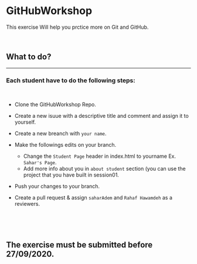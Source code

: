 # GitHubWorkshop

This exercise Will help you prctice more on Git and GitHub.

<p>&nbsp;</p>

## What to do?

---

### Each student have to do the following steps:

<br />

- Clone the GitHubWorkshop Repo.
- Create a new isuue with a descriptive title and comment and assign it to yourself.
- Create a new breanch with `your name`.
- Make the followings edits on your branch.

  - Change the `Student Page` header in index.html to yourname Ex. `Sahar's Page`.
  - Add more info about you in `about student` section (you can use the project that you have built in session01.

- Push your changes to your branch.
- Create a pull request & assign `saharAdem` and `Rahaf Hawamdeh` as a reviewers.

<p>&nbsp;</p>
<p>&nbsp;</p>

## The exercise must be submitted before 27/09/2020.
